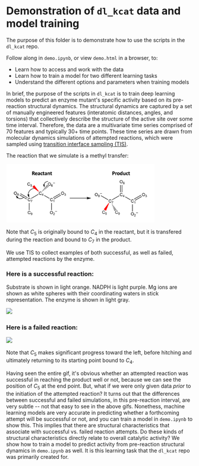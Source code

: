 # Demonstration of `dl_kcat` data and model training

The purpose of this folder is to demonstrate how to use the scripts in the `dl_kcat` repo. 

Follow along in `demo.ipynb`, or view `demo.html` in a browser, to:
* Learn how to access and work with the data
* Learn how to train a model for two different learning tasks
* Understand the different options and parameters when training models

In brief, the purpose of the scripts in `dl_kcat` is to train deep learning models to predict an enzyme mutant's specific activity based on its pre-reaction structural dynamics. The structural dynamics are captured by a set of manually engineered features (interatomic distances, angles, and torsions) that collectively describe the structure of the active site over some time interval. Therefore, the data are a multivariate time series comprised of 70 features and typically 30+ time points. These time series are drawn from molecular dynamics simulations of attempted reactions, which were sampled using [transition interface sampling (TIS)](https://pubs.aip.org/aip/jcp/article/118/17/7762/185320/A-novel-path-sampling-method-for-the-calculation).

The reaction that we simulate is a methyl transfer:

<img src="figs/rxn.png" width="400">

Note that $C_{5}$ is originally bound to $C_{4}$ in the reactant, but it is transfered during the reaction and bound to $C_{7}$ in the product.

We use TIS to collect examples of both successful, as well as failed, attempted reactions by the enzyme.

### Here is a successful reaction:
Substrate is shown in light orange. NADPH is light purple. Mg ions are shown as white spheres with their coordinating waters in stick representation. The enzyme is shown in light gray.

<img src="figs/r1-opt.gif" width="300">

### Here is a failed reaction:

<img src="figs/nr2-opt.gif" width="300">

Note that $C_{5}$ makes significant progress toward the left, before hitching and ultimately returning to its starting point bound to $C_{4}$. 

Having seen the entire gif, it's obvious whether an attempted reaction was successful in reaching the product well or not, because we can see the position of $C_{5}$ at the end point. But, what if we were only given data *prior* to the initiation of the attempted reaction? It turns out that the differences between successful and failed simulations, in this pre-reaction interval, are very subtle -- not that easy to see in the above gifs. Nonethess, machine learning models are very accurate in predicting whether a forthcoming attempt will be successful or not, and you can train a model in `demo.ipynb` to show this. This implies that there are structural characteristics that associate with successful vs. failed reaction attempts. Do these kinds of structural characteristics directly relate to overall catalytic activity? We show how to train a model to predict activity from pre-reaction structural dynamics in `demo.ipynb` as well. It is this learning task that the `dl_kcat` repo was primarily created for. 
